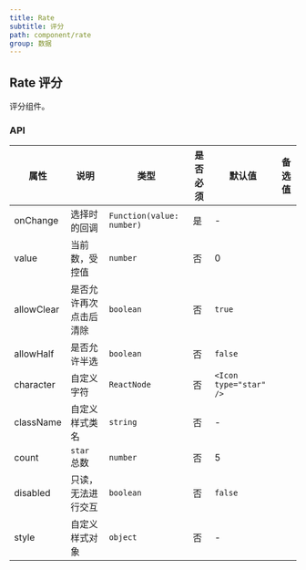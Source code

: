 ```yaml
---
title: Rate
subtitle: 评分
path: component/rate
group: 数据
---
```


## Rate 评分

评分组件。

### API

| 属性       | 说明                   | 类型                      | 是否必须 | 默认值                 | 备选值 |
| ---------- | ---------------------- | ------------------------- | -------- | ---------------------- | ------ |
| onChange   | 选择时的回调           | `Function(value: number)` | 是       | -                      |        |
| value      | 当前数，受控值         | `number`                  | 否       | 0                      |        |
| allowClear | 是否允许再次点击后清除 | `boolean`                 | 否       | `true`                 |        |
| allowHalf  | 是否允许半选           | `boolean`                 | 否       | `false`                |        |
| character  | 自定义字符             | `ReactNode`               | 否       | `<Icon type="star" />` |        |
| className  | 自定义样式类名         | `string`                  | 否       | -                      |        |
| count      | `star` 总数            | `number`                  | 否       | 5                      |        |
| disabled   | 只读，无法进行交互     | `boolean`                 | 否       | `false`                |        |
| style      | 自定义样式对象         | `object`                  | 否       | -                      |        |
